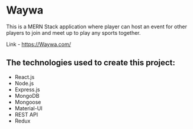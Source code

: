# Waywa

This is a MERN Stack application where player can host an event for other players to join and meet up to play any sports together.

Link - https://Waywa.com/

<p align = "center">
    
</p>

## The technologies used to create this project:
- React.js
- Node.js
- Express.js
- MongoDB
- Mongoose
- Material-UI
- REST API
- Redux


